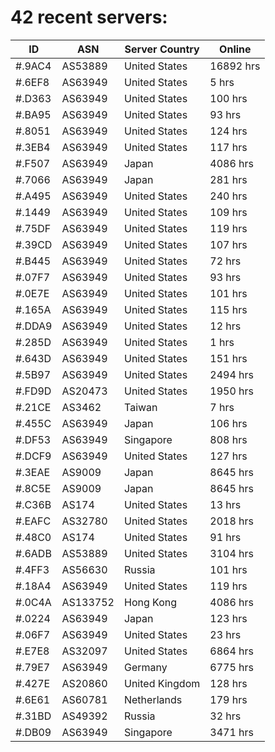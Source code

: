 # 42 recent servers:

| ID | ASN | Server Country | Online |
| ------ | ------ | ------ | ------ |
| #.9AC4 | AS53889 | United States | 16892 hrs |
| #.6EF8 | AS63949 | United States | 5 hrs |
| #.D363 | AS63949 | United States | 100 hrs |
| #.BA95 | AS63949 | United States | 93 hrs |
| #.8051 | AS63949 | United States | 124 hrs |
| #.3EB4 | AS63949 | United States | 117 hrs |
| #.F507 | AS63949 | Japan | 4086 hrs |
| #.7066 | AS63949 | Japan | 281 hrs |
| #.A495 | AS63949 | United States | 240 hrs |
| #.1449 | AS63949 | United States | 109 hrs |
| #.75DF | AS63949 | United States | 119 hrs |
| #.39CD | AS63949 | United States | 107 hrs |
| #.B445 | AS63949 | United States | 72 hrs |
| #.07F7 | AS63949 | United States | 93 hrs |
| #.0E7E | AS63949 | United States | 101 hrs |
| #.165A | AS63949 | United States | 115 hrs |
| #.DDA9 | AS63949 | United States | 12 hrs |
| #.285D | AS63949 | United States | 1 hrs |
| #.643D | AS63949 | United States | 151 hrs |
| #.5B97 | AS63949 | United States | 2494 hrs |
| #.FD9D | AS20473 | United States | 1950 hrs |
| #.21CE | AS3462 | Taiwan | 7 hrs |
| #.455C | AS63949 | Japan | 106 hrs |
| #.DF53 | AS63949 | Singapore | 808 hrs |
| #.DCF9 | AS63949 | United States | 127 hrs |
| #.3EAE | AS9009 | Japan | 8645 hrs |
| #.8C5E | AS9009 | Japan | 8645 hrs |
| #.C36B | AS174 | United States | 13 hrs |
| #.EAFC | AS32780 | United States | 2018 hrs |
| #.48C0 | AS174 | United States | 91 hrs |
| #.6ADB | AS53889 | United States | 3104 hrs |
| #.4FF3 | AS56630 | Russia | 101 hrs |
| #.18A4 | AS63949 | United States | 119 hrs |
| #.0C4A | AS133752 | Hong Kong | 4086 hrs |
| #.0224 | AS63949 | Japan | 123 hrs |
| #.06F7 | AS63949 | United States | 23 hrs |
| #.E7E8 | AS32097 | United States | 6864 hrs |
| #.79E7 | AS63949 | Germany | 6775 hrs |
| #.427E | AS20860 | United Kingdom | 128 hrs |
| #.6E61 | AS60781 | Netherlands | 179 hrs |
| #.31BD | AS49392 | Russia | 32 hrs |
| #.DB09 | AS63949 | Singapore | 3471 hrs |

